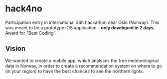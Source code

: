# hack4no
Participation entry in international 36h hackathon near Oslo (Norway). 
This was meant to be a prototype iOS application - **only developed in 2 days**.
Award for "Best Coding".

## Vision
We wanted to create a mobile app, which analyses the free meteorological data in Norway, in order to create a recommendation system on where to go (in your region) to have the best chances to see the northern lights.
